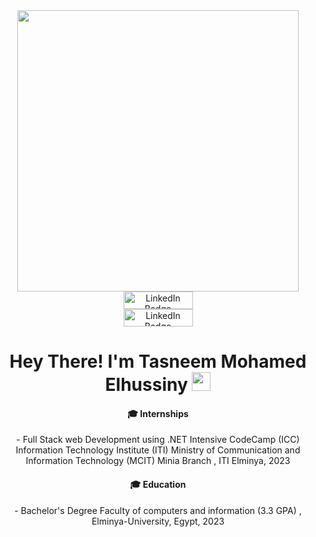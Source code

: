 <div align="center">

  <div id="header" >
    <img src="https://media.giphy.com/media/L1R1tvI9svkIWwpVYr/giphy.gif" width="450"/>
  </div>

  <div id="badges">
    <a href="https://www.linkedin.com/in/tasneem-elhussiny/">
      <img src="https://img.shields.io/badge/LinkedIn-blue?style=for-the-badge&logo=linkedin&logoColor=white" width="111" height="28" alt="LinkedIn Badge"/>
    </a>
    <br>
    <a href="mailto:tasnemmuhammad37@gmail.com">
        <img src="https://logodownload.org/wp-content/uploads/2018/03/gmail-logo-1-1.png" width="111" height="28" alt="LinkedIn Badge"/>
    </a>

  <h1 align="center">
    Hey There! I'm Tasneem Mohamed Elhussiny
    <img src="https://media.giphy.com/media/hvRJCLFzcasrR4ia7z/giphy.gif" width="30px"/>
  </h1>

</div>

#### 🎓 Internships

<p align="center">
- Full Stack web Development using .NET Intensive CodeCamp (ICC) Information Technology Institute (ITI) Ministry of Communication and Information Technology (MCIT)
Minia Branch , ITI Elminya, 2023
</p>

#### 🎓 Education

<p align="center">
- Bachelor's Degree Faculty of computers and information (3.3 GPA) , Elminya-University, Egypt, 2023
</p>
